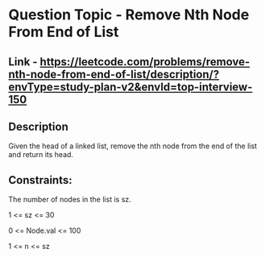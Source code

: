 # Question Topic - Remove Nth Node From End of List


## Link - https://leetcode.com/problems/remove-nth-node-from-end-of-list/description/?envType=study-plan-v2&envId=top-interview-150


## Description

Given the head of a linked list, remove the nth node from the end of the list and return its head.

## Constraints:

The number of nodes in the list is sz.

1 <= sz <= 30

0 <= Node.val <= 100

1 <= n <= sz
